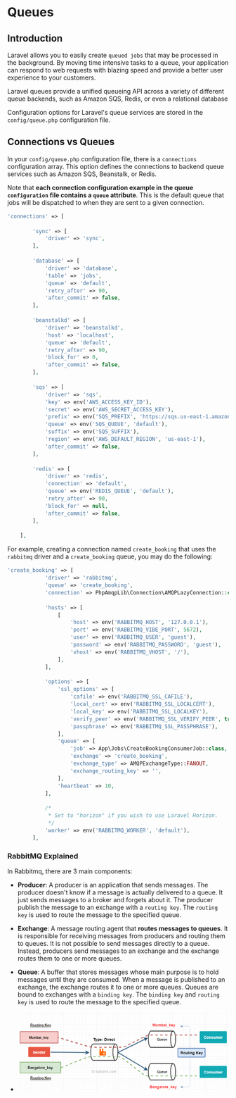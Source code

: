 # Queues

## Introduction

Laravel allows you to easily create `queued jobs` that may be processed in the background. By moving time intensive tasks to a queue, your application can respond to web requests with blazing speed and provide a better user experience to your customers.

Laravel queues provide a unified queueing API across a variety of different queue backends, such as Amazon SQS, Redis, or even a relational database

Configuration options for Laravel's queue services are stored in the `config/queue.php` configuration file.

## Connections vs Queues

In your `config/queue.php` configuration file, there is a `connections` configuration array. This option defines the connections to backend queue services such as Amazon SQS, Beanstalk, or Redis.

Note that **each connection configuration example in the queue `configuration` file contains a `queue` attribute**. This is the default queue that jobs will be dispatched to when they are sent to a given connection.

```php
'connections' => [

        'sync' => [
            'driver' => 'sync',
        ],

        'database' => [
            'driver' => 'database',
            'table' => 'jobs',
            'queue' => 'default',
            'retry_after' => 90,
            'after_commit' => false,
        ],

        'beanstalkd' => [
            'driver' => 'beanstalkd',
            'host' => 'localhost',
            'queue' => 'default',
            'retry_after' => 90,
            'block_for' => 0,
            'after_commit' => false,
        ],

        'sqs' => [
            'driver' => 'sqs',
            'key' => env('AWS_ACCESS_KEY_ID'),
            'secret' => env('AWS_SECRET_ACCESS_KEY'),
            'prefix' => env('SQS_PREFIX', 'https://sqs.us-east-1.amazonaws.com/your-account-id'),
            'queue' => env('SQS_QUEUE', 'default'),
            'suffix' => env('SQS_SUFFIX'),
            'region' => env('AWS_DEFAULT_REGION', 'us-east-1'),
            'after_commit' => false,
        ],

        'redis' => [
            'driver' => 'redis',
            'connection' => 'default',
            'queue' => env('REDIS_QUEUE', 'default'),
            'retry_after' => 90,
            'block_for' => null,
            'after_commit' => false,
        ],

    ],
```

For example, creating a connection named `create_booking` that uses the `rabbitmq` driver and a `create_booking` queue, you may do the following:

```php
'create_booking' => [
            'driver' => 'rabbitmq',
            'queue' => 'create_booking',
            'connection' => PhpAmqpLib\Connection\AMQPLazyConnection::class,

            'hosts' => [
                [
                    'host' => env('RABBITMQ_HOST', '127.0.0.1'),
                    'port' => env('RABBITMQ_VIBE_PORT', 5672),
                    'user' => env('RABBITMQ_USER', 'guest'),
                    'password' => env('RABBITMQ_PASSWORD', 'guest'),
                    'vhost' => env('RABBITMQ_VHOST', '/'),
                ],
            ],

            'options' => [
                'ssl_options' => [
                    'cafile' => env('RABBITMQ_SSL_CAFILE'),
                    'local_cert' => env('RABBITMQ_SSL_LOCALCERT'),
                    'local_key' => env('RABBITMQ_SSL_LOCALKEY'),
                    'verify_peer' => env('RABBITMQ_SSL_VERIFY_PEER', true),
                    'passphrase' => env('RABBITMQ_SSL_PASSPHRASE'),
                ],
                'queue' => [
                    'job' => App\Jobs\CreateBookingConsumerJob::class,
                    'exchange' => 'create_booking',
                    'exchange_type' => AMQPExchangeType::FANOUT,
                    'exchange_routing_key' => '',
                ],
                'heartbeat' => 10,
            ],

            /*
             * Set to "horizon" if you wish to use Laravel Horizon.
             */
            'worker' => env('RABBITMQ_WORKER', 'default'),
        ],
```

### RabbitMQ Explained

In Rabbitmq, there are 3 main components:

-   **Producer**: A producer is an application that sends messages. The producer doesn't know if a message is actually delivered to a queue. It just sends messages to a broker and forgets about it. The producer publish the message to an exchange with a `routing key`. The `routing key` is used to route the message to the specified queue.

-   **Exchange**: A message routing agent that **routes messages to queues**. It is responsible for receiving messages from producers and routing them to queues. It is not possible to send messages directly to a queue. Instead, producers send messages to an exchange and the exchange routes them to one or more queues.

-   **Queue**: A buffer that stores messages whose main purpose is to hold messages until they are consumed. When a message is published to an exchange, the exchange routes it to one or more queues. Queues are bound to exchanges with a `binding key`. The `binding key` and `routing key` is used to route the message to the specified queue.

-   [![RabbitMQ](../rabbitmq_direct_exchange_process_flow_diagram.png)](https://www.rabbitmq.com/tutorials/tutorial-four-php.html)
